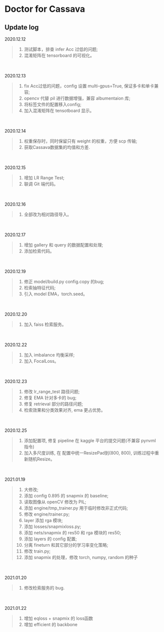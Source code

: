 # Doctor for Cassava


## Update log
2020.12.12 <br>
> 1. 测试脚本，排查 infer Acc 过低的问题;
> 2. 混淆矩阵在 tensorboard 的可视化。


<br><br>
2020.12.13 <br>
> 1. fix Acc过低的问题，config 设置 multi-gpus=True, 保证多卡和单卡兼容;
> 2. opencv 代替 pil 进行数据增强，兼容 albumentaion 库;
> 3. 将标签文件的配置移入config;
> 4. 加入混淆矩阵在 tensotboard 显示。

<br><br>
2020.12.14 <br>
> 1. 权重保存时，同时保留只有 weight 的权重，方便 scp 传输;
> 2. 获取Cassava数据集的均值和方差.

<br><br>
2020.12.15 <br>
> 1. 增加 LR Range Test;
> 2. 联调 Git 端代码。

<br><br>
2020.12.16 <br>
> 1. 全部改为相对路径导入。

<br><br>
2020.12.17 <br>
> 1. 增加 gallery 和 query 的数据配置和处理;
> 2. 添加检索代码。

<br><br>
2020.12.19 <br>
> 1. 修正 model/build.py config.copy 的bug;
> 2. 检索抽特征代码;
> 3. 引入 model EMA，torch.seed。

<br><br>
2020.12.20 <br>
> 1. 加入 faiss 检索服务。

<br><br>
2020.12.22 <br>
> 1. 加入 imbalance 均衡采样;
> 2. 加入 FocalLoss。

<br><br>
2020.12.23 <br>
> 1. 修改 lr_range_test 路径问题;
> 2. 修复 EMA 针对多卡的 bug;
> 3. 修复 retrieval 部分的路径问题;
> 4. 检索效果和分类效果对齐, ema 更占优势。


<br><br>
2020.12.25 <br>
> 1. 添加配置项, 修复 pipeline 在 kaggle 平台的提交问题(不兼容 pynvml 指令)
> 2. 加入多尺度训练, 在 配置中统一ResizePad到(800, 800), 训练过程中重新随机Resize。


<br><br>
2021.01.19 <br>
> 1. 大修改;
> 2. 添加 config 0.895 的 snapmix 的 baseline;
> 3. 读取图像从 openCV 修改为 PIL;
> 4. 添加 engine/tmp_trainer.py 用于临时修改非正式代码;
> 5. 修改 engine/trainer.py;
> 6. layer 添加 rga 模块;
> 7. 添加 losses/snapmixloss.py;
> 8. 添加 nets/snapmix 的 res50 和 rga 模块的 res50;
> 9. 添加 layers 的 config 配置;
> 10. 分离 fineturn 和其它部分的学习率变化策略;
> 11. 修改 train.py;
> 12. 添加 snapmix 的处理，修改 torch, numpy, random 的种子


<br><br>
2021.01.20 <br>
> 1. 修改检索服务的 bug.


<br><br>
2021.01.22 <br>
> 1. 增加 eqloss + snapmix 的 loss函数
> 2. 增加 efficient 的 backbone
